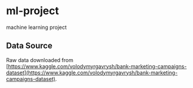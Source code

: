 # ml-project
machine learning project

## Data Source
Raw data downloaded from [https://www.kaggle.com/volodymyrgavrysh/bank-marketing-campaigns-dataset](https://www.kaggle.com/volodymyrgavrysh/bank-marketing-campaigns-dataset).